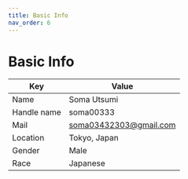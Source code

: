 ```yaml
---
title: Basic Info
nav_order: 6
---
```


# Basic Info

| Key         | Value                    |
| ----------- | ------------------------ |
| Name        | Soma Utsumi              |
| Handle name | soma00333                |
| Mail        | soma03432303@gmail.com   |
| Location    | Tokyo, Japan             |
| Gender      | Male                     |
| Race        | Japanese                 | 